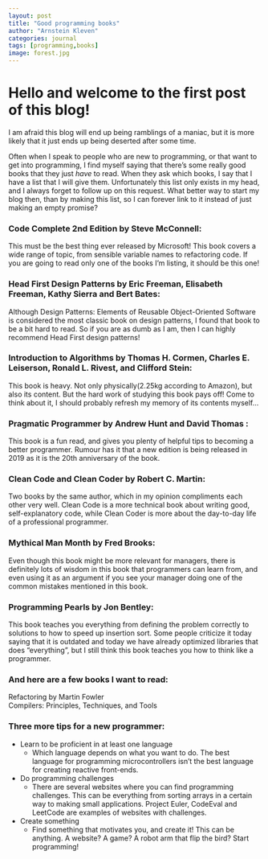 ```yaml
---
layout: post
title: "Good programming books"
author: "Arnstein Kleven"
categories: journal
tags: [programming,books]
image: forest.jpg
---
```


# Hello and welcome to the first post of this blog!

I am afraid this blog will end up being ramblings of a maniac, but it is more likely that it just ends up being deserted after some time.

Often when I speak to people who are new to programming, or that want to get into programming, I find myself saying that there’s some really good books that they just *have* to read. When they ask which books, I say that I have a list that I will give them. Unfortunately this list only exists in my head, and I always forget to follow up on this request. 
What better way to start my blog then, than by making this list, so I can forever link to it instead of just making an empty promise?


### **Code Complete** 2nd Edition by Steve McConnell:
This must be the best thing ever released by Microsoft! This book covers a wide range of topic, from sensible variable names to refactoring code. If you are going to read only one of the books I’m listing, it should be this one!

### **Head First Design Patterns** by Eric Freeman, Elisabeth Freeman, Kathy Sierra and Bert Bates:
Although Design Patterns: Elements of Reusable Object-Oriented Software is considered the most classic book on design patterns, I found that book to be a bit hard to read. So if you are as dumb as I am, then I can highly recommend Head First design patterns!

### **Introduction to Algorithms** by Thomas H. Cormen, Charles E. Leiserson, Ronald L. Rivest, and Clifford Stein:
This book is heavy. Not only physically(2.25kg according to Amazon), but also its content. But the hard work of studying this book pays off! Come to think about it, I should probably refresh my memory of its contents myself...

### **Pragmatic Programmer** by Andrew Hunt and David Thomas :
This book is a fun read, and gives you plenty of helpful tips to becoming a better programmer. Rumour has it that a new edition is being released in 2019 as it is the 20th anniversary of the book. 

### **Clean Code** and **Clean Coder** by Robert C. Martin:
Two books by the same author, which in my opinion compliments each other very well. Clean Code is a more technical book about writing good, self-explanatory code, while Clean Coder is more about the day-to-day life of a professional programmer. 

### **Mythical Man Month** by Fred Brooks:
Even though this book might be more relevant for managers, there is definitely lots of wisdom in this book that programmers can learn from, and even using it as an argument if you see your manager doing one of the common mistakes mentioned in this book.

### **Programming Pearls** by Jon Bentley:
This book teaches you everything from defining the problem correctly to solutions to how to speed up insertion sort. Some people criticize it today saying that it is outdated and today we have already optimized libraries that does “everything”, but I still think this book teaches you how to think like a programmer.


### And here are a few books I want to read:
Refactoring by Martin Fowler  
Compilers: Principles, Techniques, and Tools  


### **Three more tips for a new programmer**:

* Learn to be proficient in at least one language
    * Which language depends on what you want to do. The best language for programming microcontrollers isn’t the best language for creating reactive front-ends.
* Do programming challenges
    * There are several websites where you can find programming challenges. This can be everything from sorting arrays in a certain way to making small applications. Project Euler, CodeEval and LeetCode are examples of websites with challenges.
* Create something
    * Find something that motivates you, and create it! This can be anything. A website? A game? A robot arm that flip the bird? Start programming!
